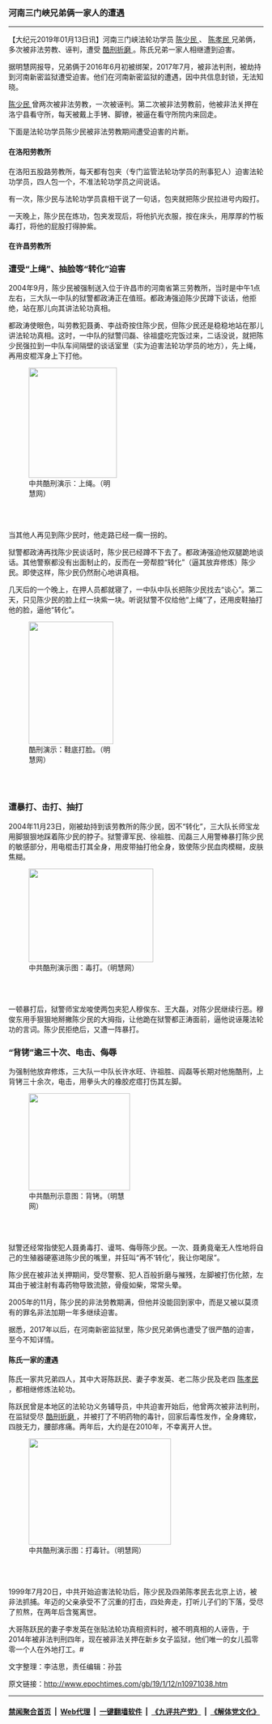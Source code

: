 ### 河南三门峡兄弟俩一家人的遭遇
------------------------

<p>
 【大纪元2019年01月13日讯】河南三门峡法轮功学员
 <a href="http://www.epochtimes.com/gb/tag/%E9%99%88%E5%B0%91%E6%B0%91.html">
  陈少民
 </a>
 、
 <a href="http://www.epochtimes.com/gb/tag/%E9%99%88%E5%AD%9D%E6%B0%91.html">
  陈孝民
 </a>
 兄弟俩，多次被非法劳教、诬判，遭受
 <a href="http://www.epochtimes.com/gb/tag/%E9%85%B7%E5%88%91%E6%8A%98%E7%A3%A8.html">
  酷刑折磨
 </a>
 。陈氏兄弟一家人相继遭到迫害。
</p>
<p>
 据明慧网报导，兄弟俩于2016年6月初被绑架，2017年7月，被非法判刑，被劫持到河南新密监狱遭受迫害。他们在河南新密监狱的遭遇，因中共信息封锁，无法知晓。
</p>
<p>
 <a href="http://www.epochtimes.com/gb/tag/%E9%99%88%E5%B0%91%E6%B0%91.html">
  陈少民
 </a>
 曾两次被非法劳教，一次被诬判。第二次被非法劳教前，他被非法关押在洛宁县看守所，每天被戴上手铐、脚镣，被逼在看守所院内来回走。
</p>
<p>
 下面是法轮功学员陈少民被非法劳教期间遭受迫害的片断。
</p>
<h4>
 <b>
  在洛阳劳教所
 </b>
</h4>
<p>
 在洛阳五股路劳教所，每天都有包夹（专门监管法轮功学员的刑事犯人）迫害法轮功学员，四人包一个，不准法轮功学员之间说话。
</p>
<p>
 有一次，陈少民与法轮功学员袁相干说了一句话，包夹就把陈少民拉进号内殴打。
</p>
<p>
 一天晚上，陈少民在炼功，包夹发现后，将他扒光衣服，按在床头，用厚厚的竹板毒打，将他的屁股打得肿紫。
</p>
<h4>
 <b>
  在许昌劳教所
 </b>
</h4>
<h3>
 遭受“上绳”、抽脸等“转化”迫害
</h3>
<p>
 2004年9月，陈少民被强制送入位于许昌市的河南省第三劳教所，当时是中午1点左右，三大队一中队的狱警都政涛正在值班。都政涛强迫陈少民蹲下谈话，他拒绝，站在那儿向其讲法轮功真相。
</p>
<p>
 都政涛使眼色，叫劳教犯聂勇、李战奇按住陈少民，但陈少民还是稳稳地站在那儿讲法轮功真相。这时，一中队的狱警闫磊、徐祖盛吃完饭过来，二话没说，就把陈少民强拉到一中队车间隔壁的谈话室里（实为迫害法轮功学员的地方），先上绳，再用皮棍浑身上下打他。
</p>
<figure class="wp-caption aligncenter" id="attachment_10971048" style="width: 174px">
 <a href="http://i.epochtimes.com/assets/uploads/2019/01/2004-12-12-mianyang-8-ss.jpg">
  <img alt="" class=" wp-image-10971048" height="218" src="http://i.epochtimes.com/assets/uploads/2019/01/2004-12-12-mianyang-8-ss.jpg" width="174"/>
 </a>
 <br/><figcaption class="wp-caption-text">
  中共酷刑演示：上绳。（明慧网）
 </figcaption><br/>
</figure><br/>
<p>
 当其他人再见到陈少民时，他走路已经一瘸一拐的。
</p>
<p>
 狱警都政涛再找陈少民谈话时，陈少民已经蹲不下去了。都政涛强迫他双腿跪地谈话。其他警察都没有出面制止的，反而在一旁帮腔“转化”（逼其放弃修炼）陈少民。即使这样，陈少民仍然耐心地讲真相。
</p>
<p>
 几天后的一个晚上，在押人员都就寝了，一中队中队长把陈少民找去“谈心”。第二天，只见陈少民的脸上红一块紫一块。听说狱警不仅给他“上绳”了，还用皮鞋抽打他的脸，逼他“转化”。
</p>
<figure class="wp-caption aligncenter" id="attachment_10971050" style="width: 167px">
 <a href="http://i.epochtimes.com/assets/uploads/2019/01/2005-3-30-huanxi21.jpg">
  <img alt="" class=" wp-image-10971050" height="242" src="http://i.epochtimes.com/assets/uploads/2019/01/2005-3-30-huanxi21.jpg" width="167"/>
 </a>
 <br/><figcaption class="wp-caption-text">
  酷刑演示：鞋底打脸。（明慧网）
 </figcaption><br/>
</figure><br/>
<h3>
 遭暴打、击打、抽打
</h3>
<p>
 2004年11月23日，刚被劫持到该劳教所的陈少民，因不“转化”，三大队长师宝龙用脚狠狠地踩着陈少民的脖子。狱警谭军民、徐祖胜、闰磊三人用警棒暴打陈少民的敏感部分，用电棍击打其全身，用皮带抽打他全身，致使陈少民血肉模糊，皮肤焦糊。
</p>
<figure class="wp-caption aligncenter" id="attachment_10971058" style="width: 246px">
 <a href="http://i.epochtimes.com/assets/uploads/2019/01/2005-3-18-fangzhen02.jpg">
  <img alt="" class=" wp-image-10971058" height="185" src="http://i.epochtimes.com/assets/uploads/2019/01/2005-3-18-fangzhen02-600x450.jpg" width="246"/>
 </a>
 <br/><figcaption class="wp-caption-text">
  中共酷刑演示图：毒打。（明慧网）
 </figcaption><br/>
</figure><br/>
<p>
 一顿暴打后，狱警师宝龙唆使两包夹犯人穆俟东、王大磊，对陈少民继续行恶。穆俊东用手狠狠地掰撇陈少民的大拇指，让他跪在狱警都正涛面前，逼他说诬蔑法轮功的言词。陈少民拒绝后，又遭一阵暴打。
</p>
<h3>
 “背铐”逾三十次、电击、侮辱
</h3>
<p>
 为强制他放弃修炼，三大队一中队长许水旺、许祖胜、阎磊等长期对他施酷刑，上背铐三十余次，电击，用拳头大的橡胶疙瘩打伤其左脚。
</p>
<figure class="wp-caption aligncenter" id="attachment_10971066" style="width: 200px">
 <a href="http://i.epochtimes.com/assets/uploads/2019/01/2012-6-19-cmh-kuxingtu-22-e1547313975987.jpg">
  <img alt="" class=" wp-image-10971066" height="192" src="http://i.epochtimes.com/assets/uploads/2019/01/2012-6-19-cmh-kuxingtu-22-600x578.jpg" width="200"/>
 </a>
 <br/><figcaption class="wp-caption-text">
  中共酷刑示意图：背铐。（明慧网）
 </figcaption><br/>
</figure><br/>
<p>
</p>
<p>
 狱警还经常指使犯人聂勇毒打、谩骂、侮辱陈少民。一次、聂勇竟毫无人性地将自己的生殖器硬塞进陈少民的嘴里，并狂叫“再不‘转化’，我让你喝尿”。
</p>
<p>
 陈少民在被非法关押期间，受尽警察、犯人百般折磨与摧残，左脚被打伤化脓，左耳由于被注射有毒药物导致流脓，骨瘦如柴，常常头晕。
</p>
<p>
 2005年的11月，陈少民的非法劳教期满，但他并没能回到家中，而是又被以莫须有的罪名非法加期一年多继续迫害。
</p>
<p>
 据悉，2017年以后，在河南新密监狱里，陈少民兄弟俩也遭受了很严酷的迫害，至今不知详情。
</p>
<h4>
 <b>
  陈氏一家的遭遇
 </b>
</h4>
<p>
 陈氏一家共兄弟四人，其中大哥陈跃民、妻子李发英、老二陈少民及老四
 <a href="http://www.epochtimes.com/gb/tag/%E9%99%88%E5%AD%9D%E6%B0%91.html">
  陈孝民
 </a>
 ，都相继修炼法轮功。
</p>
<p>
 陈跃民曾是本地区的法轮功义务辅导员，中共迫害开始后，他曾两次被非法判刑，在监狱受尽
 <a href="http://www.epochtimes.com/gb/tag/%E9%85%B7%E5%88%91%E6%8A%98%E7%A3%A8.html">
  酷刑折磨
 </a>
 ，并被打了不明药物的毒针，回家后毒性发作，全身瘫软，四肢无力，腰部疼痛。两年后，大约是在2010年，不幸离开人世。
</p>
<figure class="wp-caption aligncenter" id="attachment_10971079" style="width: 281px">
 <a href="http://i.epochtimes.com/assets/uploads/2019/01/2004-9-1-liaokuxing14-e1547314879720.jpg">
  <img alt="" class=" wp-image-10971079" height="210" src="http://i.epochtimes.com/assets/uploads/2019/01/2004-9-1-liaokuxing14-600x449.jpg" width="281"/>
 </a>
 <br/><figcaption class="wp-caption-text">
  中共酷刑演示图：打毒针。（明慧网）
 </figcaption><br/>
</figure><br/>
<p>
 1999年7月20日，中共开始迫害法轮功后，陈少民及四弟陈孝民去北京上访，被非法抓捕。年迈的父亲承受不了沉重的打击，四处奔走，打听儿子们的下落，受尽了煎熬，在两年后含冤离世。
</p>
<p>
 大哥陈跃民的妻子李发英在张贴法轮功真相资料时，被不明真相的人诬告，于2014年被非法判刑四年，现在被非法关押在新乡女子监狱，他们唯一的女儿孤零零一个人在外地打工。#
</p>
<div id="bArticleEnglishTranslation">
 文字整理：李洁思，责任编辑：孙芸
</div>

原文链接：http://www.epochtimes.com/gb/19/1/12/n10971038.htm


------------------------
#### [禁闻聚合首页](https://github.com/gfw-breaker/banned-news/blob/master/README.md) &nbsp;|&nbsp; [Web代理](https://github.com/gfw-breaker/open-proxy/blob/master/README.md) &nbsp;|&nbsp; [一键翻墙软件](https://github.com/gfw-breaker/nogfw/blob/master/README.md) &nbsp;|&nbsp; [《九评共产党》](https://github.com/gfw-breaker/9ping.md/blob/master/README.md#九评之一评共产党是什么) &nbsp;|&nbsp; [《解体党文化》](https://github.com/gfw-breaker/jtdwh.md/blob/master/README.md#绪论)